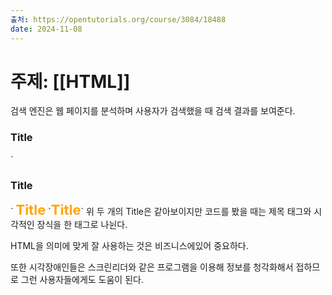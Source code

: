 ```yaml
---
출처: https://opentutorials.org/course/3084/18488
date: 2024-11-08
---
```

# 주제: [[HTML]]
검색 엔진은 웹 페이지를 분석하며 사용자가 검색했을 때 검색 결과를 보여준다.

<h3>Title</h3>
`<h3>Title</h3>`
<strong><span style="font-size:22px; color:orange">Title</span></strong>
`<strong><span style="font-size:22px; color:orange">Title</span></strong>`
위 두 개의 Title은 같아보이지만 코드를 봤을 때는 제목 태그와 시각적인 장식을 한 태그로 나뉜다.

HTML을 의미에 맞게 잘 사용하는 것은 비즈니스에있어 중요하다.

또한 시각장애인들은 스크린리더와 같은 프로그램을 이용해 정보를 청각화해서 접하므로 그런 사용자들에게도 도움이 된다.